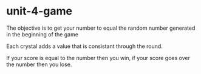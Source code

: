 # unit-4-game

The objective is to get your number to equal the random number generated in the beginning of the game

Each crystal adds a value that is consistant through the round.

If your score is equal to the number then you win, if your score goes over the number then you lose.
